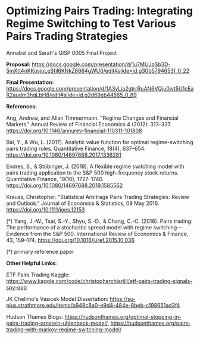 # Optimizing Pairs Trading: Integrating Regime Switching to Test Various Pairs Trading Strategies
Annabel and Sarah's GISP 0005 Final Project

**Proposal:** https://docs.google.com/presentation/d/1u7MUJpSb3D-5mXtt4nKKosjoLeSfjl6KNkZ8664gWU0/edit#slide=id.g30b5794653f_0_22

**Final Presentation:** https://docs.google.com/presentation/d/1A3yLia2gtrrRuAN6VQju0ivt5U1cEaR2audm3hgLbH8/edit#slide=id.g2d69eb44565_0_89



**References:**

Ang, Andrew, and Allan Timmermann. "Regime Changes and Financial Markets." Annual Review of Financial Economics 4 (2012): 313-337. https://doi.org/10.1146/annurev-financial-110311-101808

Bai, Y., & Wu, L. (2017). Analytic value function for optimal regime-switching pairs trading rules. Quantitative Finance, 18(4), 637–654. https://doi.org/10.1080/14697688.2017.1336281

Endres, S., & Stübinger, J. (2019). A flexible regime switching model with pairs trading application to the S&P 500 high-frequency stock returns. Quantitative Finance, 19(10), 1727–1740. https://doi.org/10.1080/14697688.2019.1585562

Krauss, Christopher. "Statistical Arbitrage Pairs Trading Strategies: Review and Outlook." Journal of Economics & Statistics, 09 May 2016. https://doi.org/10.1111/joes.12153

(*) Yang, J.-W., Tsai, S.-Y., Shyu, S.-D., & Chang, C.-C. (2016). Pairs trading: The performance of a stochastic spread model with regime switching—Evidence from the S&P 500. International Review of Economics & Finance, 43, 159–174. https://doi.org/10.1016/j.iref.2015.10.036

(*) primary reference paper


**Other Helpful Links:**

ETF Pairs Trading Kaggle: https://www.kaggle.com/code/christopherchiarilli/etf-pairs-trading-signals-spy-qqq

JK Chelimo's Vasicek Model Dissertation: https://su-plus.strathmore.edu/items/b948c8a0-e9d4-484e-8beb-c198651ad3f4

Hudson Thames Blogs: https://hudsonthames.org/optimal-stopping-in-pairs-trading-ornstein-uhlenbeck-model/, 
https://hudsonthames.org/pairs-trading-with-markov-regime-switching-model/ 


